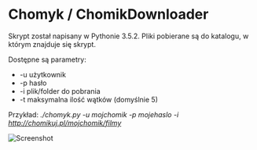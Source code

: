 # Chomyk / ChomikDownloader

Skrypt został napisany w Pythonie 3.5.2.
Pliki pobierane są do katalogu, w którym znajduje się skrypt.

Dostępne są parametry:  
 * -u użytkownik  
 * -p hasło  
 * -i plik/folder do pobrania  
 * -t maksymalna ilość wątków (domyślnie 5)  

Przykład: _./chomyk.py -u mojchomik -p mojehaslo -i http://chomikuj.pl/mojchomik/filmy_


![Screenshot](https://raw.githubusercontent.com/blackberrymamba/ChomikDownloader/master/screenshot-001.png)
